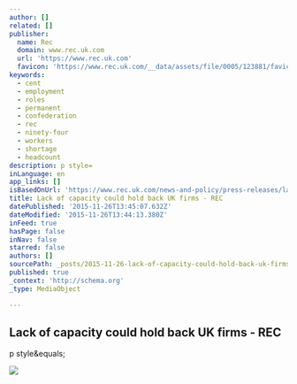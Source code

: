 ```yaml
---
author: []
related: []
publisher:
  name: Rec
  domain: www.rec.uk.com
  url: 'https://www.rec.uk.com'
  favicon: 'https://www.rec.uk.com/__data/assets/file/0005/123881/favicon.ico'
keywords:
  - cent
  - employment
  - roles
  - permanent
  - confederation
  - rec
  - ninety-four
  - workers
  - shortage
  - headcount
description: p style=
inLanguage: en
app_links: []
isBasedOnUrl: 'https://www.rec.uk.com/news-and-policy/press-releases/lack-of-capacity-could-hold-back-uk-firms-rec'
title: Lack of capacity could hold back UK firms - REC
datePublished: '2015-11-26T13:45:07.632Z'
dateModified: '2015-11-26T13:44:13.380Z'
inFeed: true
hasPage: false
inNav: false
starred: false
authors: []
sourcePath: _posts/2015-11-26-lack-of-capacity-could-hold-back-uk-firms-rec.md
published: true
_context: 'http://schema.org'
_type: MediaObject

---
```

<article style=""><h1>Lack of capacity could hold back UK firms - REC</h1><p>p style&amp;equals;</p><img src="https://www.rec.uk.com/__data/assets/thumbnail/0008/229076/Untitled-copy.jpg" /></article>